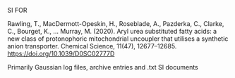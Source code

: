 SI FOR 

Rawling, T., MacDermott-Opeskin, H., Roseblade, A., Pazderka, C., Clarke, C., Bourget, K., … Murray, M. (2020). Aryl urea substituted fatty acids: a new class of protonophoric mitochondrial uncoupler that utilises a synthetic anion transporter. Chemical Science, 11(47), 12677–12685. https://doi.org/10.1039/D0SC02777D

Primarily Gaussian log files, archive entries and .txt SI documents
